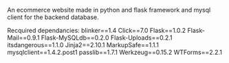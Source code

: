 An ecommerce website made in python and flask framework and mysql client for the backend database.

Recquired dependancies:
blinker==1.4 Click==7.0 
Flask==1.0.2 
Flask-Mail==0.9.1 
Flask-MySQLdb==0.2.0 
Flask-Uploads==0.2.1 itsdangerous==1.1.0 
Jinja2==2.10.1 MarkupSafe==1.1.1 
mysqlclient==1.4.2.post1 passlib==1.7.1 
Werkzeug==0.15.2
WTForms==2.2.1

